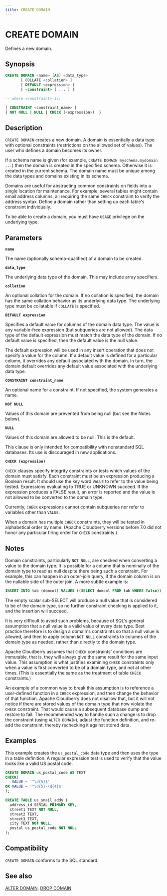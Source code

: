 ```yaml
---
title: CREATE DOMAIN
---
```


# CREATE DOMAIN

Defines a new domain.

## Synopsis

```sql
CREATE DOMAIN <name> [AS] <data_type>
       [ COLLATE <collation> ] 
       [ DEFAULT <expression> ]
       [ <constraint> [ ... ] ]

-- where <constraint> is:

[ CONSTRAINT <constraint_name> ]
{ NOT NULL | NULL | CHECK (<expression>)  }
```

## Description

`CREATE DOMAIN` creates a new domain. A domain is essentially a data type with optional constraints (restrictions on the allowed set of values). The user who defines a domain becomes its owner.

If a schema name is given (for example, `CREATE DOMAIN myschema.mydomain ...`) then the domain is created in the specified schema. Otherwise it is created in the current schema. The domain name must be unique among the data types and domains existing in its schema.

Domains are useful for abstracting common constraints on fields into a single location for maintenance. For example, several tables might contain email address columns, all requiring the same `CHECK` constraint to verify the address syntax. Define a domain rather than setting up each table's constraint individually.

To be able to create a domain, you must have `USAGE` privilege on the underlying type.

## Parameters

**`name`**

The name (optionally schema-qualified) of a domain to be created.

**`data_type`**

The underlying data type of the domain. This may include array specifiers.

**`collation`**

An optional collation for the domain. If no collation is specified, the domain has the same collation behavior as its underlying data type. The underlying type must be collatable if `COLLATE` is specified.

**`DEFAULT expression`**

Specifies a default value for columns of the domain data type. The value is any variable-free expression (but subqueries are not allowed). The data type of the default expression must match the data type of the domain. If no default value is specified, then the default value is the null value.

The default expression will be used in any insert operation that does not specify a value for the column. If a default value is defined for a particular column, it overrides any default associated with the domain. In turn, the domain default overrides any default value associated with the underlying data type.

**`CONSTRAINT constraint_name`**

An optional name for a constraint. If not specified, the system generates a name.

**`NOT NULL`**

Values of this domain are prevented from being null (but see the Notes below).

**`NULL`**

Values of this domain are allowed to be null. This is the default.

This clause is only intended for compatibility with nonstandard SQL databases. Its use is discouraged in new applications.

**`CHECK (expression)`**

`CHECK` clauses specify integrity constraints or tests which values of the domain must satisfy. Each constraint must be an expression producing a Boolean result. It should use the key word `VALUE` to refer to the value being tested. Expressions evaluating to TRUE or UNKNOWN succeed. If the expression produces a FALSE result, an error is reported and the value is not allowed to be converted to the domain type.

Currently, `CHECK` expressions cannot contain subqueries nor refer to variables other than `VALUE`.

When a domain has multiple `CHECK` constraints, they will be tested in alphabetical order by name. (Apache Cloudberry versions before 7.0 did not honor any particular firing order for `CHECK` constraints.)

## Notes

Domain constraints, particularly `NOT NULL`, are checked when converting a value to the domain type. It is possible for a column that is nominally of the domain type to read as null despite there being such a constraint. For example, this can happen in an outer-join query, if the domain column is on the nullable side of the outer join. A more subtle example is:

```sql
INSERT INTO tab (domcol) VALUES ((SELECT domcol FROM tab WHERE false));
```

The empty scalar sub-SELECT will produce a null value that is considered to be of the domain type, so no further constraint checking is applied to it, and the insertion will succeed.

It is very difficult to avoid such problems, because of SQL's general assumption that a null value is a valid value of every data type. Best practice therefore is to design a domain's constraints so that a null value is allowed, and then to apply column `NOT NULL` constraints to columns of the domain type as needed, rather than directly to the domain type.

Apache Cloudberry assumes that `CHECK` constraints' conditions are immutable, that is, they will always give the same result for the same input value. This assumption is what justifies examining `CHECK` constraints only when a value is first converted to be of a domain type, and not at other times. (This is essentially the same as the treatment of table `CHECK` constraints.)

An example of a common way to break this assumption is to reference a user-defined function in a `CHECK` expression, and then change the behavior of that function. Apache Cloudberry does not disallow that, but it will not notice if there are stored values of the domain type that now violate the `CHECK` constraint. That would cause a subsequent database dump and restore to fail. The recommended way to handle such a change is to drop the constraint (using `ALTER DOMAIN`), adjust the function definition, and re-add the constraint, thereby rechecking it against stored data.

## Examples

This example creates the `us_postal_code` data type and then uses the type in a table definition. A regular expression test is used to verify that the value looks like a valid US postal code.

```sql
CREATE DOMAIN us_postal_code AS TEXT
CHECK(
   VALUE ~ '^\d{5}$'
OR VALUE ~ '^\d{5}-\d{4}$'
);

CREATE TABLE us_snail_addy (
  address_id SERIAL PRIMARY KEY,
  street1 TEXT NOT NULL,
  street2 TEXT,
  street3 TEXT,
  city TEXT NOT NULL,
  postal us_postal_code NOT NULL
);
```

## Compatibility

`CREATE DOMAIN` conforms to the SQL standard.

## See also

[ALTER DOMAIN](/docs/sql-stmts/alter-domain.md), [DROP DOMAIN](/docs/sql-stmts/drop-domain.md)

